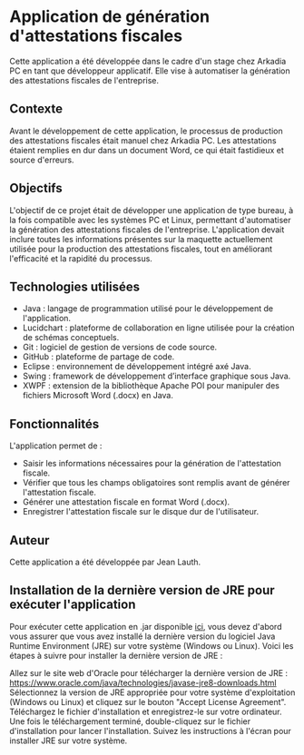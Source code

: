 # Application de génération d'attestations fiscales

Cette application a été développée dans le cadre d'un stage chez Arkadia PC en tant que développeur applicatif. Elle vise à automatiser la génération des attestations fiscales de l'entreprise.

## Contexte

Avant le développement de cette application, le processus de production des attestations fiscales était manuel chez Arkadia PC. Les attestations étaient remplies en dur dans un document Word, ce qui était fastidieux et source d'erreurs.

## Objectifs

L'objectif de ce projet était de développer une application de type bureau, à la fois compatible avec les systèmes PC et Linux, permettant d'automatiser la génération des attestations fiscales de l'entreprise. L'application devait inclure toutes les informations présentes sur la maquette actuellement utilisée pour la production des attestations fiscales, tout en améliorant l'efficacité et la rapidité du processus.

## Technologies utilisées

* Java : langage de programmation utilisé pour le développement de l'application.
* Lucidchart : plateforme de collaboration en ligne utilisée pour la création de schémas conceptuels.
* Git : logiciel de gestion de versions de code source.
* GitHub : plateforme de partage de code.
* Eclipse : environnement de développement intégré axé Java.
* Swing : framework de développement d’interface graphique sous Java.
* XWPF : extension de la bibliothèque Apache POI pour manipuler des fichiers Microsoft Word (.docx) en Java.

## Fonctionnalités

L'application permet de :

* Saisir les informations nécessaires pour la génération de l'attestation fiscale.
* Vérifier que tous les champs obligatoires sont remplis avant de générer l'attestation fiscale.
* Générer une attestation fiscale en format Word (.docx).
* Enregistrer l'attestation fiscale sur le disque dur de l'utilisateur.

## Auteur

Cette application a été développée par Jean Lauth.

## Installation de la dernière version de JRE pour exécuter l'application

Pour exécuter cette application en .jar disponible [ici](AttestFiscale/Executable/), vous devez d'abord vous assurer que vous avez installé la dernière version du logiciel Java Runtime Environment (JRE) sur votre système (Windows ou Linux). Voici les étapes à suivre pour installer la dernière version de JRE :

Allez sur le site web d'Oracle pour télécharger la dernière version de JRE : https://www.oracle.com/java/technologies/javase-jre8-downloads.html
Sélectionnez la version de JRE appropriée pour votre système d'exploitation (Windows ou Linux) et cliquez sur le bouton "Accept License Agreement".
Téléchargez le fichier d'installation et enregistrez-le sur votre ordinateur.
Une fois le téléchargement terminé, double-cliquez sur le fichier d'installation pour lancer l'installation.
Suivez les instructions à l'écran pour installer JRE sur votre système.


